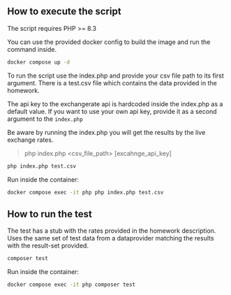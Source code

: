 ## How to execute the script

The script requires PHP >= 8.3

You can use the provided docker config to build the image and run the command inside.

```bash
docker compose up -d
```

To run the script use the index.php and provide your csv file path to its first argument.
There is a test.csv file which contains the data provided in the homework.

The api key to the exchangerate api is hardcoded inside the index.php as a default value.
If you want to use your own api key, provide it as a second argument to the `index.php`

Be aware by running the index.php you will get the results by the live exchange rates.

> php index.php <csv_file_path> [excahnge_api_key]

```bash
php index.php test.csv
```

Run inside the container:

```bash
docker compose exec -it php php index.php test.csv
```

## How to run the test

The test has a stub with the rates provided in the homework description.
Uses the same set of test data from a dataprovider matching the results with the result-set provided.

```bash
composer test
```

Run inside the container:

```bash
docker compose exec -it php composer test
```